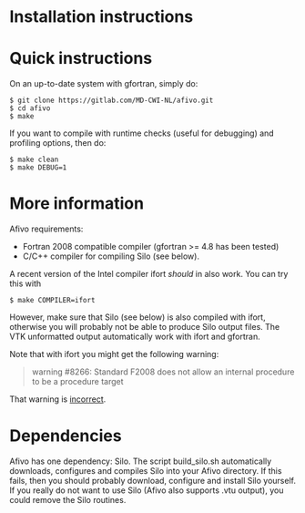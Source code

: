 # Installation instructions

# Quick instructions

On an up-to-date system with gfortran, simply do:

    $ git clone https://gitlab.com/MD-CWI-NL/afivo.git
    $ cd afivo
    $ make

If you want to compile with runtime checks (useful for debugging) and profiling
options, then do:

    $ make clean
    $ make DEBUG=1

# More information

Afivo requirements:

* Fortran 2008 compatible compiler (gfortran >= 4.8 has been tested)
* C/C++ compiler for compiling Silo (see below).

A recent version of the Intel compiler ifort *should* in also work. You can try
this with

    $ make COMPILER=ifort

However, make sure that Silo (see below) is also compiled with ifort, otherwise
you will probably not be able to produce Silo output files. The VTK unformatted
output automatically work with ifort and gfortran.

Note that with ifort you might get the following warning:

> warning #8266: Standard F2008 does not allow an internal procedure to be a procedure target

That warning
is
[incorrect](https://software.intel.com/en-us/forums/intel-fortran-compiler-for-linux-and-mac-os-x/topic/535102).

# Dependencies

Afivo has one dependency: Silo. The script build_silo.sh automatically
downloads, configures and compiles Silo into your Afivo directory. If this
fails, then you should probably download, configure and install Silo yourself.
If you really do not want to use Silo (Afivo also supports .vtu output), you
could remove the Silo routines.
